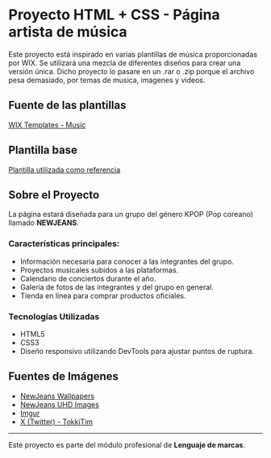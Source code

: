 # Proyecto HTML + CSS - Página artista de música

Este proyecto está inspirado en varias plantillas de música proporcionadas por WIX. Se utilizará una mezcla de diferentes diseños para crear una versión única. Dicho proyecto lo pasare en un .rar o .zip porque el archivo pesa demasiado, por temas de musica, imagenes y videos.

## Fuente de las plantillas
[WIX Templates - Music](https://es.wix.com/website/templates/html/music)

## Plantilla base
[Plantilla utilizada como referencia](https://es.wix.com/website-template/view/html/1718?originUrl=https%3A%2F%2Fes.wix.com%2Fwebsite%2Ftemplates%3Fcriteria%3Dmusica%26page%3D2&tpClick=view_button&esi=e2227c74-3296-4474-8226-8d590fce58a9)

## Sobre el Proyecto
La página estará diseñada para un grupo del género KPOP (Pop coreano) llamado **NEWJEANS**. 

### Características principales:
- Información necesaria para conocer a las integrantes del grupo.
- Proyectos musicales subidos a las plataformas.
- Calendario de conciertos durante el año.
- Galería de fotos de las integrantes y del grupo en general.
- Tienda en línea para comprar productos oficiales.

### Tecnologías Utilizadas
- HTML5
- CSS3
- Diseño responsivo utilizando DevTools para ajustar puntos de ruptura.

## Fuentes de Imágenes
- [NewJeans Wallpapers](https://wallpapercave.com/newjeans-desktop-wallpapers)
- [NewJeans UHD Images](https://www.uhdpaper.com/search?q=NewJeans&by=date=true)
- [Imgur](https://imgur.com/a/ITWS6jX)
- [X (Twitter) - TokkiTim](https://x.com/tokkitim)

---
Este proyecto es parte del módulo profesional de **Lenguaje de marcas**.


